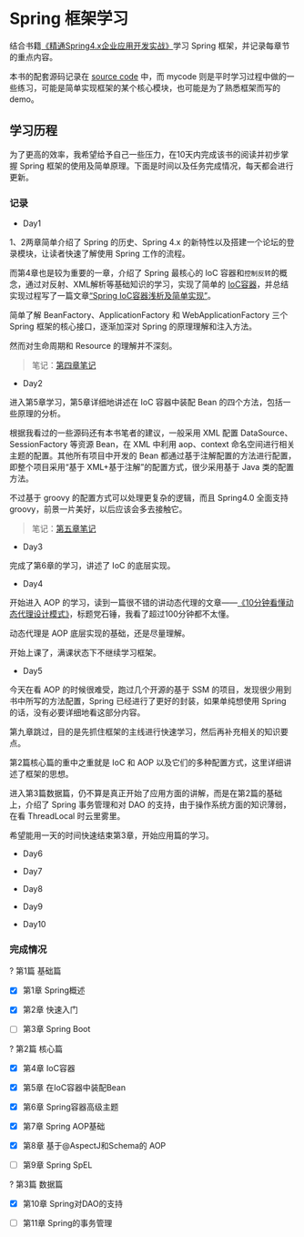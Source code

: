 #   Spring 框架学习

结合书籍[《精通Spring4.x企业应用开发实战》](https://book.douban.com/subject/26952826/)学习 Spring 框架，并记录每章节的重点内容。

本书的配套源码记录在 [source code](https://github.com/seriouszyx/LearnSpring/tree/master/source%20code/code) 中，而 mycode 则是平时学习过程中做的一些练习，可能是简单实现框架的某个核心模块，也可能是为了熟悉框架而写的 demo。

## 学习历程

为了更高的效率，我希望给予自己一些压力，在10天内完成该书的阅读并初步掌握 Spring 框架的使用及简单原理。下面是时间以及任务完成情况，每天都会进行更新。

### 记录

*   Day1 

1、2两章简单介绍了 Spring 的历史、Spring 4.x 的新特性以及搭建一个论坛的登录模块，让读者快速了解使用 Spring 工作的流程。

而第4章也是较为重要的一章，介绍了 Spring 最核心的 IoC 容器和`控制反转`的概念，通过对反射、XML解析等基础知识的学习，实现了简单的 [IoC容器](https://github.com/seriouszyx/LearnSpring/tree/master/mycode/SimpleIoC)，并总结实现过程写了一篇文章[“Spring IoC容器浅析及简单实现”](https://blog.csdn.net/qq_40950957/article/details/82811507)。

简单了解 BeanFactory、ApplicationFactory 和 WebApplicationFactory 三个 Spring 框架的核心接口，逐渐加深对 Spring 的原理理解和注入方法。

然而对生命周期和 Resource 的理解并不深刻。

>   笔记：[第四章笔记](https://github.com/seriouszyx/LearnSpring/blob/master/notes/Chapter4.md)



*   Day2

进入第5章学习，第5章详细地讲述在 IoC 容器中装配 Bean 的四个方法，包括一些原理的分析。

根据我看过的一些源码还有本书笔者的建议，一般采用 XML 配置 DataSource、SessionFactory 等资源 Bean，在 XML 中利用 aop、context 命名空间进行相关主题的配置。其他所有项目中开发的 Bean 都通过基于注解配置的方法进行配置，即整个项目采用“基于 XML+基于注解”的配置方式，很少采用基于 Java 类的配置方法。

不过基于 groovy 的配置方式可以处理更复杂的逻辑，而且 Spring4.0 全面支持 groovy，前景一片美好，以后应该会多去接触它。

>   笔记：[第五章笔记](https://github.com/seriouszyx/LearnSpring/blob/master/notes/Chapter5.md)

*   Day3 

完成了第6章的学习，讲述了 IoC 的底层实现。

*   Day4 

开始进入 AOP 的学习，读到一篇很不错的讲动态代理的文章——[《10分钟看懂动态代理设计模式》](https://juejin.im/post/5a99048a6fb9a028d5668e62)，标题党石锤，我看了超过100分钟都不太懂。

动态代理是 AOP 底层实现的基础，还是尽量理解。

开始上课了，满课状态下不继续学习框架。

*   Day5 

今天在看 AOP 的时候很难受，跑过几个开源的基于 SSM 的项目，发现很少用到书中所写的方法配置，Spring 已经进行了更好的封装，如果单纯想使用 Spring 的话，没有必要详细地看这部分内容。

第九章跳过，目的是先抓住框架的主线进行快速学习，然后再补充相关的知识要点。

第2篇核心篇的重中之重就是 IoC 和 AOP 以及它们的多种配置方式，这里详细讲述了框架的思想。

进入第3篇数据篇，仍不算是真正开始了应用方面的讲解，而是在第2篇的基础上，介绍了 Spring 事务管理和对 DAO 的支持，由于操作系统方面的知识薄弱，在看 ThreadLocal 时云里雾里。

希望能用一天的时间快速结束第3章，开始应用篇的学习。

*   Day6 

*   Day7 

*   Day8

*   Day9 

*   Day10 

###    完成情况


? 第1篇 基础篇


- [x] 第1章 Spring概述	

- [x] 第2章 快速入门	

- [ ] 第3章 Spring Boot	

? 第2篇 核心篇

- [x] 第4章 IoC容器	

- [x] 第5章 在IoC容器中装配Bean

- [x] 第6章 Spring容器高级主题	

- [x] 第7章 Spring AOP基础

- [x] 第8章 基于@AspectJ和Schema的
AOP

* [ ] 第9章 Spring SpEL

? 第3篇 数据篇

- [x] 第10章 Spring对DAO的支持

- [ ] 第11章 Spring的事务管理
